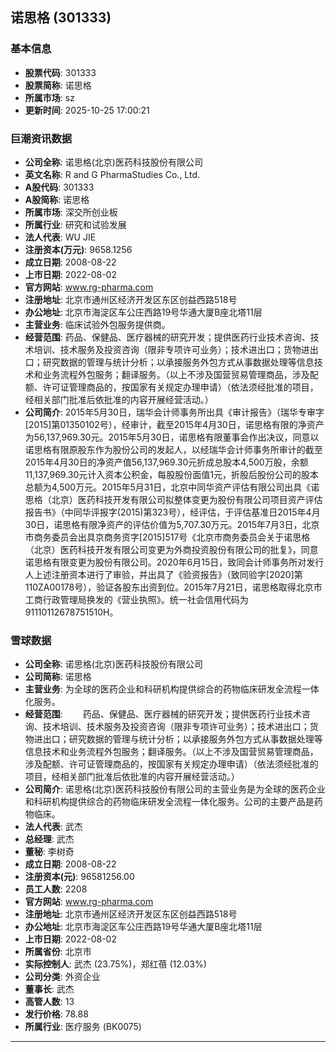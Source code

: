 ## 诺思格 (301333)

### 基本信息

- **股票代码**: 301333
- **股票简称**: 诺思格
- **所属市场**: sz
- **更新时间**: 2025-10-25 17:00:21

### 巨潮资讯数据

- **公司全称**: 诺思格(北京)医药科技股份有限公司
- **英文名称**: R and G PharmaStudies Co., Ltd.
- **A股代码**: 301333
- **A股简称**: 诺思格
- **所属市场**: 深交所创业板
- **所属行业**: 研究和试验发展
- **法人代表**: WU JIE
- **注册资本(万元)**: 9658.1256
- **成立日期**: 2008-08-22
- **上市日期**: 2022-08-02
- **官方网站**: www.rg-pharma.com
- **注册地址**: 北京市通州区经济开发区东区创益西路518号
- **办公地址**: 北京市海淀区车公庄西路19号华通大厦B座北塔11层
- **主营业务**: 临床试验外包服务提供商。
- **经营范围**: 药品、保健品、医疗器械的研究开发；提供医药行业技术咨询、技术培训、技术服务及投资咨询（限非专项许可业务）；技术进出口；货物进出口；研究数据的管理与统计分析；以承接服务外包方式从事数据处理等信息技术和业务流程外包服务；翻译服务。（以上不涉及国营贸易管理商品，涉及配额、许可证管理商品的，按国家有关规定办理申请）（依法须经批准的项目，经相关部门批准后依批准的内容开展经营活动。）
- **公司简介**: 2015年5月30日，瑞华会计师事务所出具《审计报告》（瑞华专审字[2015]第01350102号），经审计，截至2015年4月30日，诺思格有限的净资产为56,137,969.30元。2015年5月30日，诺思格有限董事会作出决议，同意以诺思格有限原股东作为股份公司的发起人，以经瑞华会计师事务所审计的截至2015年4月30日的净资产值56,137,969.30元折成总股本4,500万股，余额11,137,969.30元计入资本公积金，每股股份面值1元，折股后股份公司的股本总额为4,500万元。2015年5月31日，北京中同华资产评估有限公司出具《诺思格（北京）医药科技开发有限公司拟整体变更为股份有限公司项目资产评估报告书》（中同华评报字(2015)第323号），经评估，于评估基准日2015年4月30日，诺思格有限净资产的评估价值为5,707.30万元。2015年7月3日，北京市商务委员会出具京商务资字[2015]517号《北京市商务委员会关于诺思格（北京）医药科技开发有限公司变更为外商投资股份有限公司的批复》，同意诺思格有限变更为股份有限公司。2020年6月15日，致同会计师事务所对发行人上述注册资本进行了审验，并出具了《验资报告》（致同验字[2020]第110ZA00178号），验证各股东出资到位。2015年7月21日，诺思格取得北京市工商行政管理局换发的《营业执照》。统一社会信用代码为91110112678751510H。

### 雪球数据

- **公司全称**: 诺思格(北京)医药科技股份有限公司
- **公司简称**: 诺思格
- **主营业务**: 为全球的医药企业和科研机构提供综合的药物临床研发全流程一体化服务。
- **经营范围**: 　　药品、保健品、医疗器械的研究开发；提供医药行业技术咨询、技术培训、技术服务及投资咨询（限非专项许可业务）；技术进出口；货物进出口；研究数据的管理与统计分析；以承接服务外包方式从事数据处理等信息技术和业务流程外包服务；翻译服务。（以上不涉及国营贸易管理商品，涉及配额、许可证管理商品的，按国家有关规定办理申请）（依法须经批准的项目，经相关部门批准后依批准的内容开展经营活动。）
- **公司简介**: 诺思格(北京)医药科技股份有限公司的主营业务是为全球的医药企业和科研机构提供综合的药物临床研发全流程一体化服务。公司的主要产品是药物临床。
- **法人代表**: 武杰
- **总经理**: 武杰
- **董秘**: 李树奇
- **成立日期**: 2008-08-22
- **注册资本(元)**: 96581256.00
- **员工人数**: 2208
- **官方网站**: www.rg-pharma.com
- **注册地址**: 北京市通州区经济开发区东区创益西路518号
- **办公地址**: 北京市海淀区车公庄西路19号华通大厦B座北塔11层
- **上市日期**: 2022-08-02
- **所属省份**: 北京市
- **实际控制人**: 武杰 (23.75%)，郑红蓓 (12.03%)
- **公司分类**: 外资企业
- **董事长**: 武杰
- **高管人数**: 13
- **发行价格**: 78.88
- **所属行业**: 医疗服务 (BK0075)

---